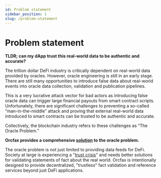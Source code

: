 ```yaml
---
id: Problem statement
sidebar_position: 1
slug: /problem-statement
---
```


# Problem statement

**TLDR; can my dApp trust this real-world data to be authentic and accurate?**

The trillion dollar DeFi industry is critically dependent on real-world data
provided by oracles. However, oracle engineering is still in an early stage.
There are still many opportunities to introduce false data about real-world
events into oracle data collection, validation and publication pipelines.

This is a very lucrative attack vector for bad actors as introducing false
oracle data can trigger large financial payouts from smart contract scripts.
Unfortunately, there are significant challenges to preventing a so-called
“man-in-the-middle” attack and proving that external real-world data introduced
to smart contracts can be trusted to be authentic and accurate.

Collectively, the blockchain industry refers to these challenges as “The Oracle
Problem.”

**Orcfax provides a comprehensive [solution](solution-overview) to the oracle
problem.**

The oracle problem is not just limited to providing data feeds for DeFi. Society
at large is experiencing a "[trust crisis](https://medium.com/coinmonks/orcfax-the-trust-machine-revisited-c475dbb0a5d6)" and needs better solutions for
validating statements of fact about the real world. Orcfax is intentionally
designed to provide decentralized, "trustless" fact validation and reference
services beyond just DeFi applications.
